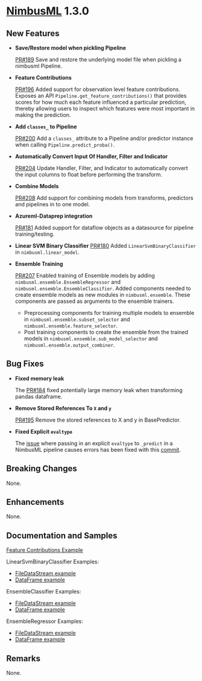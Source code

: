 # [NimbusML](https://docs.microsoft.com/en-us/nimbusml/overview) 1.3.0

## **New Features**

- **Save/Restore model when pickling Pipeline**

   [PR#189](https://github.com/microsoft/NimbusML/pull/189) Save and restore
   the underlying model file when pickling a nimbusml Pipeline.

- **Feature Contributions**

  [PR#196](https://github.com/microsoft/NimbusML/pull/196) Added support for
  observation level feature contributions. Exposes an API
  `Pipeline.get_feature_contributions()` that provides scores for how much
  each feature influenced a particular prediction, thereby allowing users to
  inspect which features were most important in making the prediction.

- **Add `classes_` to Pipeline**

   [PR#200](https://github.com/microsoft/NimbusML/pull/200) Add a `classes_`
   attribute to a Pipeline and/or predictor instance when calling
   `Pipeline.predict_proba()`.

- **Automatically Convert Input Of Handler, Filter and Indicator**

   [PR#204](https://github.com/microsoft/NimbusML/pull/204) Update Handler,
   Filter, and Indicator to automatically convert the input columns to float
   before performing the transform.

- **Combine Models**

   [PR#208](https://github.com/microsoft/NimbusML/pull/208) Add support for
   combining models from transforms, predictors and pipelines in to one model.

- **Azureml-Dataprep integration**

   [PR#181](https://github.com/microsoft/NimbusML/pull/181) Added support for
   dataflow objects as a datasource for pipeline training/testing.
   
- **Linear SVM Binary Classifier**
  [PR#180](https://github.com/microsoft/NimbusML/pull/180) Added
  `LinearSvmBinaryClassifier` in `nimbusml.linear_model`.
   
- **Ensemble Training**

  [PR#207](https://github.com/microsoft/NimbusML/pull/207) Enabled training of
  Ensemble models by adding `nimbusml.ensemble.EnsembleRegressor` and 
  `nimbusml.ensemble.EnsembleClassifier`. Added components needed
  to create ensemble models as new modules in `nimbusml.ensemble`. These
  components are passed as arguments to the ensemble trainers.
  - Preprocessing components for training multiple models to ensemble in 
  `nimbusml.ensemble.subset_selector` and  `nimbusml.ensemble.feature_selector`.
  - Post training components to create the ensemble from the trained models in
  `nimbusml.ensemble.sub_model_selector` and `nimbusml.ensemble.output_combiner`.

## **Bug Fixes**

- **Fixed memory leak**

   The [PR#184](https://github.com/microsoft/NimbusML/pull/184) fixed potentially
   large memory leak when transforming pandas dataframe.

- **Remove Stored References To `X` and `y`**

   [PR#195](https://github.com/microsoft/NimbusML/pull/195) Remove the stored
   references to X and y in BasePredictor.

- **Fixed Explicit `evaltype`**

   The [issue](https://github.com/microsoft/NimbusML/issues/193) where passing
   in an explicit `evaltype` to `_predict` in a NimbusML pipeline causes errors
   has been fixed with this
   [commit](https://github.com/microsoft/NimbusML/commit/1f97c9ef55f5e257f989db5f375cca5c55880258).

## **Breaking Changes**

None.

## **Enhancements**

None.

## **Documentation and Samples**

[Feature Contributions Example](https://github.com/microsoft/NimbusML/blob/master/src/python/nimbusml/examples/PipelineWithFeatureContributions.py)

LinearSvmBinaryClassifier Examples:
- [FileDataStream example](https://github.com/microsoft/NimbusML/blob/master/src/python/nimbusml/examples/LinearSvmBinaryClassifier.py)
- [DataFrame example](https://github.com/microsoft/NimbusML/blob/master/src/python/nimbusml/examples/examples_from_dataframe/LinearSvmBinaryClassifier_df.py)

EnsembleClassifier Examples:
- [FileDataStream example](https://github.com/microsoft/NimbusML/blob/master/src/python/nimbusml/examples/EnsembleClassifier.py)
- [DataFrame example](https://github.com/microsoft/NimbusML/blob/master/src/python/nimbusml/examples/examples_from_dataframe/EnsembleClassifier_iris_df.py)

EnsembleRegressor Examples:
- [FileDataStream example](https://github.com/microsoft/NimbusML/blob/master/src/python/nimbusml/examples/EnsembleRegressor.py)
- [DataFrame example](https://github.com/microsoft/NimbusML/blob/master/src/python/nimbusml/examples/examples_from_dataframe/EnsembleRegressor_airquality_df.py)

## **Remarks**

None.
